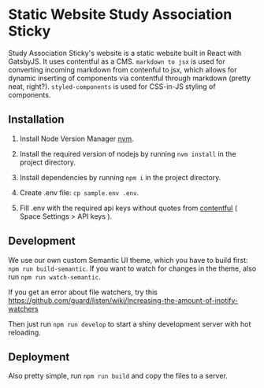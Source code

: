# Static Website Study Association Sticky
Study Association Sticky's website is a static website built in React with GatsbyJS. It uses contentful as a CMS. `markdown to jsx` is used for converting incoming markdown from contenful to jsx, which allows for dynamic inserting of components via contentful through markdown (pretty neat, right?). `styled-components` is used for CSS-in-JS styling of components. 

## Installation
1. Install Node Version Manager [nvm](https://github.com/creationix/nvm). 
   
2. Install the required version of nodejs by running `nvm install` in the project directory. 
   
3. Install dependencies by running `npm i` in the project directory.
   
4. Create .env file: `cp sample.env .env`.
   
5. Fill .env with the required api keys without quotes from [contentful](https://app.contentful.com/) ( Space Settings > API keys ).

## Development
We use our own custom Semantic UI theme, which you have to build first: `npm run build-semantic`. 
If you want to watch for changes in the theme, also run `npm run watch-semantic`.

If you get an error about file watchers, try this https://github.com/guard/listen/wiki/Increasing-the-amount-of-inotify-watchers

Then just run `npm run develop` to start a shiny development server with hot reloading.

## Deployment
Also pretty simple, run `npm run build` and copy the files to a server. 
